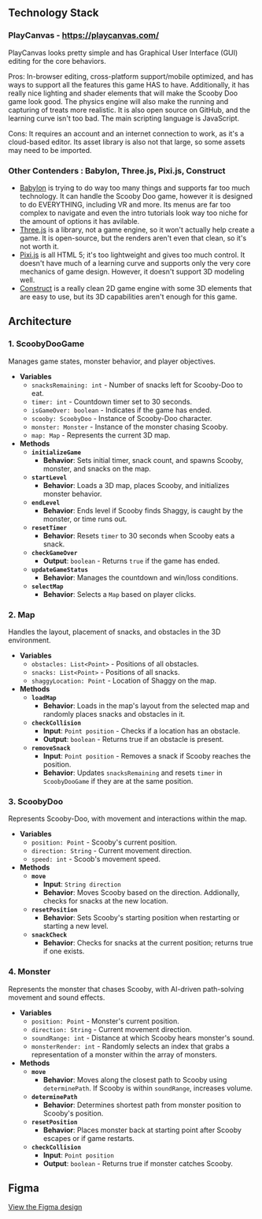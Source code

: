 ## **Technology Stack**

### PlayCanvas - https://playcanvas.com/

PlayCanvas looks pretty simple and has Graphical User Interface (GUI) editing for the core behaviors. 

Pros: In-browser editing, cross-platform support/mobile optimized, and has ways to support all the features this game HAS to have. Additionally, it has really nice lighting and shader elements that will make the Scooby Doo game look good. The physics engine will also make the running and capturing of treats more realistic. It is also open source on GitHub, and the learning curve isn't too bad. The main scripting language is JavaScript.

Cons: It requires an account and an internet connection to work, as it's a cloud-based editor. Its asset library is also not that large, so some assets may need to be imported. 

### Other Contenders : Babylon, Three.js, Pixi.js, Construct

- [Babylon](https://bablyonjs.io) is trying to do way too many things and supports far too much technology.  It can handle the Scooby Doo game, however it is designed to do EVERYTHING, including VR and more.  Its menus are far too complex to navigate and even the intro tutorials look way too niche for the amount of options it has avilable.
- [Three.js](https://threejs.org) is a library, not a game engine, so it won't actually help create a game. It is open-source, but the renders aren't even that clean, so it's not worth it.
- [Pixi.js](https://pixijs.com) is all HTML 5; it's too lightweight and gives too much control. It doesn't have much of a learning curve and supports only the very core mechanics of game design. However, it doesn't support 3D modeling well.
- [Construct](https://www.construct.net/en) is a really clean 2D game engine with some 3D elements that are easy to use, but its 3D capabilities aren't enough for this game.

## **Architecture**

### 1. **ScoobyDooGame**

Manages game states, monster behavior, and player objectives.

- **Variables**
    - `snacksRemaining: int` - Number of snacks left for Scooby-Doo to eat.
    - `timer: int` - Countdown timer set to 30 seconds.
    - `isGameOver: boolean` - Indicates if the game has ended.
    - `scooby: ScoobyDoo` - Instance of Scooby-Doo character.
    - `monster: Monster` - Instance of the monster chasing Scooby.
    - `map: Map` - Represents the current 3D map.
- **Methods**
    - **`initializeGame`**
        - **Behavior**: Sets initial timer, snack count, and spawns Scooby, monster, and snacks on the map.
    - **`startLevel`**
        - **Behavior**: Loads a 3D map, places Scooby, and initializes monster behavior.
    - **`endLevel`**
        - **Behavior**: Ends level if Scooby finds Shaggy, is caught by the monster, or time runs out.
    - **`resetTimer`**
        - **Behavior**: Resets `timer` to 30 seconds when Scooby eats a snack.
    - **`checkGameOver`**
        - **Output**: `boolean` - Returns `true` if the game has ended.
    - **`updateGameStatus`**
        - **Behavior**: Manages the countdown and win/loss conditions.
    - **`selectMap`**
        - **Behavior**: Selects a `Map` based on player clicks.

### 2. **Map**

Handles the layout, placement of snacks, and obstacles in the 3D environment.

- **Variables**
    - `obstacles: List<Point>` - Positions of all obstacles.
    - `snacks: List<Point>` - Positions of all snacks.
    - `shaggyLocation: Point` - Location of Shaggy on the map.
- **Methods**
    - **`loadMap`**
        - **Behavior**: Loads in the map's layout from the selected map and randomly places snacks and obstacles in it.
    - **`checkCollision`**
        - **Input**: `Point position` - Checks if a location has an obstacle.
        - **Output**: `boolean` - Returns true if an obstacle is present.
    - **`removeSnack`**
        - **Input**: `Point position` - Removes a snack if Scooby reaches the position.
        - **Behavior**: Updates `snacksRemaining` and resets `timer` in `ScoobyDooGame` if they are at the same position.

### 3. **ScoobyDoo**

Represents Scooby-Doo, with movement and interactions within the map.

- **Variables**
    - `position: Point` - Scooby's current position.
    - `direction: String` - Current movement direction.
    - `speed: int` - Scoob's movement speed.
- **Methods**
    - **`move`**
        - **Input**: `String direction`
        - **Behavior**: Moves Scooby based on the direction.  Addionally, checks for snacks at the new location.
    - **`resetPosition`**
        - **Behavior**: Sets Scooby's starting position when restarting or starting a new level.
    - **`snackCheck`**
        - **Behavior**: Checks for snacks at the current position; returns true if one exists.

### 4. **Monster**

Represents the monster that chases Scooby, with AI-driven path-solving movement and sound effects.

- **Variables**
    - `position: Point` - Monster's current position.
    - `direction: String` - Current movement direction.
    - `soundRange: int` - Distance at which Scooby hears monster's sound.
    - `monsterRender: int` - Randomly selects an index that grabs a representation of a monster within the array of monsters.
- **Methods**
    - **`move`**
        - **Behavior**: Moves along the closest path to Scooby using `determinePath`. If Scooby is within `soundRange`, increases volume.
    - **`determinePath`**
        - **Behavior**: Determines shortest path from monster position to Scooby's position. 
    - **`resetPosition`**
        - **Behavior**: Places monster back at starting point after Scooby escapes or if game restarts.
    - **`checkCollision`**
        - **Input**: `Point position`
        - **Output**: `boolean` - Returns true if monster catches Scooby.

## **Figma**
[View the Figma design](https://www.figma.com/board/ly3BYcJqnPvnaGub5JjfAw/ScoobyDooGame?node-id=0-1&t=VOovutvVnNDUNEef-1)

